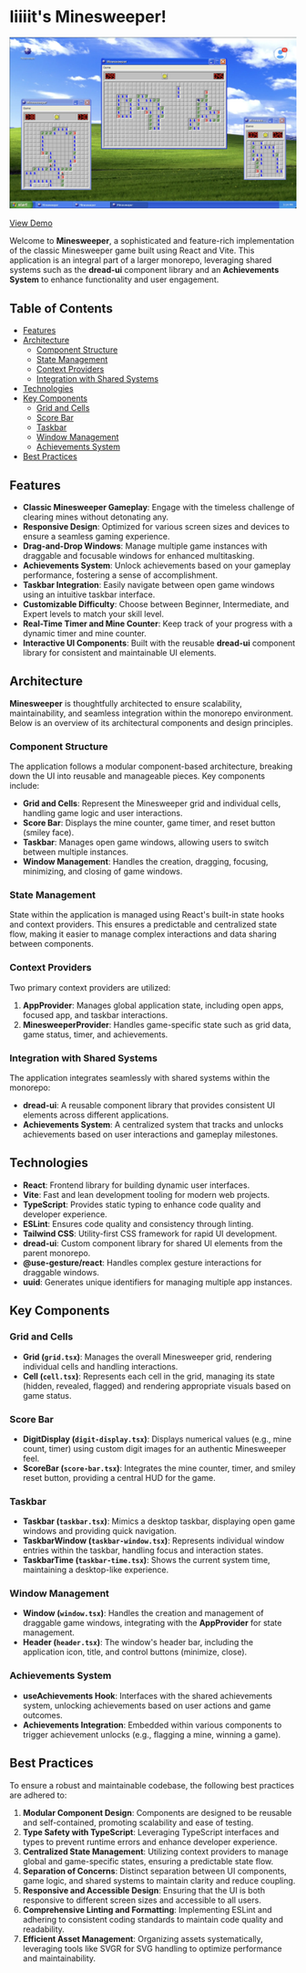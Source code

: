 # Iiiiit's Minesweeper!

![App Screenshot](./src/assets/screenshot.webp)

[View Demo](https://scottjhetrick.com/#/minesweeper)

Welcome to **Minesweeper**, a sophisticated and feature-rich implementation of the classic Minesweeper game built using React and Vite. This application is an integral part of a larger monorepo, leveraging shared systems such as the **dread-ui** component library and an **Achievements System** to enhance functionality and user engagement.

## Table of Contents

- [Features](#features)
- [Architecture](#architecture)
  - [Component Structure](#component-structure)
  - [State Management](#state-management)
  - [Context Providers](#context-providers)
  - [Integration with Shared Systems](#integration-with-shared-systems)
- [Technologies](#technologies)
- [Key Components](#key-components)
  - [Grid and Cells](#grid-and-cells)
  - [Score Bar](#score-bar)
  - [Taskbar](#taskbar)
  - [Window Management](#window-management)
  - [Achievements System](#achievements-system)
- [Best Practices](#best-practices)

## Features

- **Classic Minesweeper Gameplay**: Engage with the timeless challenge of clearing mines without detonating any.
- **Responsive Design**: Optimized for various screen sizes and devices to ensure a seamless gaming experience.
- **Drag-and-Drop Windows**: Manage multiple game instances with draggable and focusable windows for enhanced multitasking.
- **Achievements System**: Unlock achievements based on your gameplay performance, fostering a sense of accomplishment.
- **Taskbar Integration**: Easily navigate between open game windows using an intuitive taskbar interface.
- **Customizable Difficulty**: Choose between Beginner, Intermediate, and Expert levels to match your skill level.
- **Real-Time Timer and Mine Counter**: Keep track of your progress with a dynamic timer and mine counter.
- **Interactive UI Components**: Built with the reusable **dread-ui** component library for consistent and maintainable UI elements.

## Architecture

**Minesweeper** is thoughtfully architected to ensure scalability, maintainability, and seamless integration within the monorepo environment. Below is an overview of its architectural components and design principles.

### Component Structure

The application follows a modular component-based architecture, breaking down the UI into reusable and manageable pieces. Key components include:

- **Grid and Cells**: Represent the Minesweeper grid and individual cells, handling game logic and user interactions.
- **Score Bar**: Displays the mine counter, game timer, and reset button (smiley face).
- **Taskbar**: Manages open game windows, allowing users to switch between multiple instances.
- **Window Management**: Handles the creation, dragging, focusing, minimizing, and closing of game windows.

### State Management

State within the application is managed using React's built-in state hooks and context providers. This ensures a predictable and centralized state flow, making it easier to manage complex interactions and data sharing between components.

### Context Providers

Two primary context providers are utilized:

1. **AppProvider**: Manages global application state, including open apps, focused app, and taskbar interactions.
2. **MinesweeperProvider**: Handles game-specific state such as grid data, game status, timer, and achievements.

### Integration with Shared Systems

The application integrates seamlessly with shared systems within the monorepo:

- **dread-ui**: A reusable component library that provides consistent UI elements across different applications.
- **Achievements System**: A centralized system that tracks and unlocks achievements based on user interactions and gameplay milestones.

## Technologies

- **React**: Frontend library for building dynamic user interfaces.
- **Vite**: Fast and lean development tooling for modern web projects.
- **TypeScript**: Provides static typing to enhance code quality and developer experience.
- **ESLint**: Ensures code quality and consistency through linting.
- **Tailwind CSS**: Utility-first CSS framework for rapid UI development.
- **dread-ui**: Custom component library for shared UI elements from the parent monorepo.
- **@use-gesture/react**: Handles complex gesture interactions for draggable windows.
- **uuid**: Generates unique identifiers for managing multiple app instances.

## Key Components

### Grid and Cells

- **Grid (`grid.tsx`)**: Manages the overall Minesweeper grid, rendering individual cells and handling interactions.
- **Cell (`cell.tsx`)**: Represents each cell in the grid, managing its state (hidden, revealed, flagged) and rendering appropriate visuals based on game status.

### Score Bar

- **DigitDisplay (`digit-display.tsx`)**: Displays numerical values (e.g., mine count, timer) using custom digit images for an authentic Minesweeper feel.
- **ScoreBar (`score-bar.tsx`)**: Integrates the mine counter, timer, and smiley reset button, providing a central HUD for the game.

### Taskbar

- **Taskbar (`taskbar.tsx`)**: Mimics a desktop taskbar, displaying open game windows and providing quick navigation.
- **TaskbarWindow (`taskbar-window.tsx`)**: Represents individual window entries within the taskbar, handling focus and interaction states.
- **TaskbarTime (`taskbar-time.tsx`)**: Shows the current system time, maintaining a desktop-like experience.

### Window Management

- **Window (`window.tsx`)**: Handles the creation and management of draggable game windows, integrating with the **AppProvider** for state management.
- **Header (`header.tsx`)**: The window's header bar, including the application icon, title, and control buttons (minimize, close).

### Achievements System

- **useAchievements Hook**: Interfaces with the shared achievements system, unlocking achievements based on user actions and game outcomes.
- **Achievements Integration**: Embedded within various components to trigger achievement unlocks (e.g., flagging a mine, winning a game).

## Best Practices

To ensure a robust and maintainable codebase, the following best practices are adhered to:

1. **Modular Component Design**: Components are designed to be reusable and self-contained, promoting scalability and ease of testing.
2. **Type Safety with TypeScript**: Leveraging TypeScript interfaces and types to prevent runtime errors and enhance developer experience.
3. **Centralized State Management**: Utilizing context providers to manage global and game-specific states, ensuring a predictable state flow.
4. **Separation of Concerns**: Distinct separation between UI components, game logic, and shared systems to maintain clarity and reduce coupling.
5. **Responsive and Accessible Design**: Ensuring that the UI is both responsive to different screen sizes and accessible to all users.
6. **Comprehensive Linting and Formatting**: Implementing ESLint and adhering to consistent coding standards to maintain code quality and readability.
7. **Efficient Asset Management**: Organizing assets systematically, leveraging tools like SVGR for SVG handling to optimize performance and maintainability.
